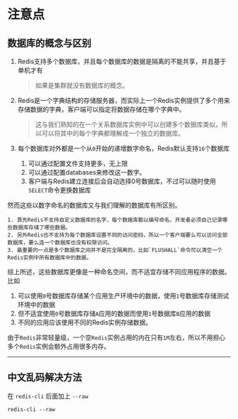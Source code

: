 # 注意点

## 数据库的概念与区别

1. Redis支持多个数据库，并且每个数据库的数据是隔离的不能共享，并且基于单机才有
    > 如果是集群就没有数据库的概念。

2. Redis是一个字典结构的存储服务器，而实际上一个Redis实例提供了多个用来存储数据的字典，客户端可以指定将数据存储在哪个字典中。
    > 这与我们熟知的在一个关系数据库实例中可以创建多个数据库类似，所以可以将其中的每个字典都理解成一个独立的数据库。

3. 每个数据库对外都是一个从`0`开始的递增数字命名，Redis默认支持`16`个数据库
    1. 可以通过配置文件支持更多，无上限
    2. 可以通过配置databases来修改这一数字。
    3. 客户端与Redis建立连接后会自动选择0号数据库，不过可以随时使用`SELECT`命令更换数据库

然而这些以数字命名的数据库又与我们理解的数据库有所区别。

    1. 首先Redis不支持自定义数据库的名字，每个数据库都以编号命名，开发者必须自己记录哪些数据库存储了哪些数据。
    2. 另外Redis也不支持为每个数据库设置不同的访问密码，所以一个客户端要么可以访问全部数据库，要么连一个数据库也没有权限访问。
    3. 最重要的一点是多个数据库之间并不是完全隔离的，比如`FLUSHALL`命令可以清空一个Redis实例中所有数据库中的数据。

综上所述，这些数据库更像是一种命名空间，而不适宜存储不同应用程序的数据。
比如

1. 可以使用`0`号数据库存储某个应用生产环境中的数据，使用`1`号数据库存储测试环境中的数据
2. 但不适宜使用`0`号数据库存储`A`应用的数据而使用`1`号数据库`B`应用的数据
3. 不同的应用应该使用不同的Redis实例存储数据。

由于`Redis`非常轻量级，一个空`Redis`实例占用的内在只有`1M`左右，所以不用担心多个`Redis`实例会额外占用很多内存。

------------------

## 中文乱码解决方法

在 `redis-cli` 后面加上 `--raw`

`redis-cli --raw`
